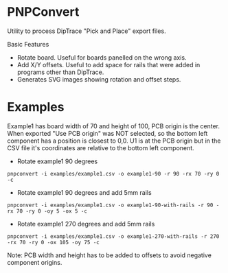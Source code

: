 PNPConvert
==========

Utility to process DipTrace "Pick and Place" export files.

Basic Features
* Rotate board. Useful for boards panelled on the wrong axis.
* Add X/Y offsets. Useful to add space for rails that were added in programs other than DipTrace.
* Generates SVG images showing rotation and offset steps.

Examples
========

Example1 has board width of 70 and height of 100, PCB origin is the center.
When exported "Use PCB origin" was NOT selected, so the bottom left component has a position is closest to 0,0.
U1 is at the PCB origin but in the CSV file it's coordinates are relative to the bottom left component.


* Rotate example1 90 degrees

`pnpconvert -i examples/example1.csv -o example1-90 -r 90 -rx 70 -ry 0 -c`


* Rotate example1 90 degrees and add 5mm rails

`pnpconvert -i examples/example1.csv -o example1-90-with-rails -r 90 -rx 70 -ry 0 -oy 5 -ox 5 -c`

* Rotate example1 270 degrees and add 5mm rails

`pnpconvert -i examples/example1.csv -o example1-270-with-rails -r 270 -rx 70 -ry 0 -ox 105 -oy 75 -c`

Note: PCB width and height has to be added to offsets to avoid negative component origins.